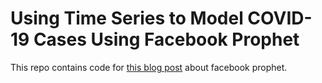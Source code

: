 # Using Time Series to Model COVID-19 Cases Using Facebook Prophet

This repo contains code for [this blog post](https://mitchellkrieger.medium.com/time-series-analysis-with-facebook-prophet-how-it-works-and-how-to-use-it-f15ecf2c0e3a) about facebook prophet.
